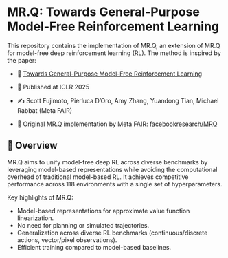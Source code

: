 # MR.Q: Towards General-Purpose Model-Free Reinforcement Learning

This repository contains the implementation of MR.Q, an extension of MR.Q for model-free deep reinforcement learning (RL). The method is inspired by the paper:

- 📄 [Towards General-Purpose Model-Free Reinforcement Learning](https://arxiv.org/pdf/2501.16142)
- 📍 Published at ICLR 2025
- ✍️ Scott Fujimoto, Pierluca D’Oro, Amy Zhang, Yuandong Tian, Michael Rabbat (Meta FAIR)

- 🔗 Original MR.Q implementation by Meta FAIR: [facebookresearch/MRQ](https://github.com/facebookresearch/MRQ)

## 📌 Overview
MR.Q aims to unify model-free deep RL across diverse benchmarks by leveraging model-based representations while avoiding the computational overhead of traditional model-based RL. It achieves competitive performance across 118 environments with a single set of hyperparameters.

Key highlights of MR.Q:

- Model-based representations for approximate value function linearization.
- No need for planning or simulated trajectories.
- Generalization across diverse RL benchmarks (continuous/discrete actions, vector/pixel observations).
- Efficient training compared to model-based baselines.